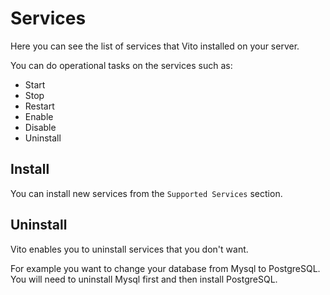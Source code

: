 # Services

Here you can see the list of services that Vito installed on your server.

You can do operational tasks on the services such as:

- Start
- Stop
- Restart
- Enable
- Disable
- Uninstall

## Install

You can install new services from the `Supported Services` section.

## Uninstall

Vito enables you to uninstall services that you don't want.

For example you want to change your database from Mysql to PostgreSQL. You will need to uninstall Mysql first and then install PostgreSQL.
